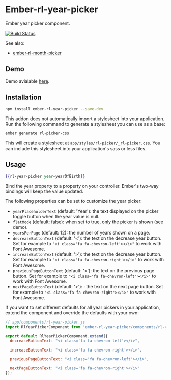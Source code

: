 # Ember-rl-year-picker

Ember year picker component.

[![Build Status](https://travis-ci.org/RSSchermer/ember-rl-year-picker.svg?branch=0.0.10)](https://travis-ci.org/RSSchermer/ember-rl-year-picker)

See also:

* [ember-rl-month-picker](https://github.com/RSSchermer/ember-rl-month-picker)

## Demo

Demo avialable [here](http://rsschermer.github.io/ember-rl-year-picker/).

## Installation

```bash
npm install ember-rl-year-picker --save-dev
```

This addon does not automatically import a stylesheet into your application. Run the following command to generate a
stylesheet you can use as a base:

```bash
ember generate rl-picker-css
```

This will create a stylesheet at `app/styles/rl-picker/_rl-picker.css`. You can include this stylesheet into your
application's sass or less files.

## Usage

```handlebars
{{rl-year-picker year=yearOfBirth}}
```

Bind the year property to a property on your controller. Ember's two-way bindings will keep the value updated.

The following properties can be set to customize the year picker:

* `yearPlaceholderText` (default: 'Year'): the text displayed on the picker toggle button when the year value is null.
* `flatMode` (default: false): when set to true, only the picker is shown (see demo).
* `yearsPerPage` (default: 12): the number of years shown on a page.
* `decreaseButtonText` (default: '<'): the text on the decrease year button. Set for example to
  `"<i class='fa fa-chevron-left'></i>"` to work with Font Awesome.
* `increaseButtonText` (default: '>'): the text on the decrease year button. Set for example to
  `"<i class='fa fa-chevron-right'></i>"` to work with Font Awesome.
* `previousPageButtonText` (default: '<'): the text on the previous page button. Set for example to
  `"<i class='fa fa-chevron-left'></i>"` to work with Font Awesome.
* `nextPageButtonText` (default: '>'): : the text on the next page button. Set for example to
  `"<i class='fa fa-chevron-right'></i>"` to work with Font Awesome.

If you want to set different defaults for all year pickers in your application, extend the component and override the
defaults with your own:

```javascript
// app/components/rl-year-picker.js
import RlYearPickerComponent from 'ember-rl-year-picker/components/rl-year-picker';

export default RlYearPickerComponent.extend({
  decreaseButtonText: "<i class='fa fa-chevron-left'></i>",

  increaseButtonText: "<i class='fa fa-chevron-right'></i>",

  previousPageButtonText: "<i class='fa fa-chevron-left'></i>",

  nextPageButtonText: "<i class='fa fa-chevron-right'></i>"
});
```
